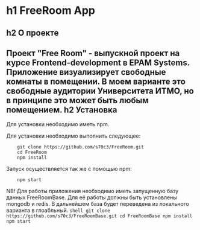 h1 FreeRoom App
=====================
h2 О проекте
-----------------------------------
Проект "Free Room" - выпускной проект на курсе Frontend-development в EPAM Systems.
Приложение визуализирует свободные комнаты в помещении. В моем варианте это свободные аудитории Университета ИТМО,
 но в принципе это может быть любым помещением.
h2 Установка
-----------------------------------
 Для установки необходимо иметь npm.

 Для установки необходимо выполнить следующее:

```shell
    git clone https://github.com/s70c3/FreeRoom.git
    cd FreeRoom
    npm install
```
Запуск осуществляется так же с помощью npm:

```shell
    npm start
```

NB! Для работы приложения необходимо иметь запущенную базу данных FreeRoomBase.
 Для её работы должны быть установлены mongodb и redis. В дальнейшем база будет переведена из локального варианта в глоабльный.
    ```shell
        git clone https://github.com/s70c3/FreeRoomBase.git
        cd FreeRoomBase
        npm install
        npm start
        ```
